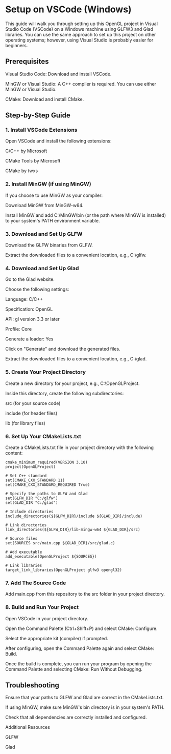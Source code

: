# Setup on VSCode (Windows)

This guide will walk you through setting up this OpenGL project in Visual Studio Code (VSCode) on a Windows machine using GLFW3 and Glad libraries. You can use the same approach to set up this project on other operating systems; however, using Visual Studio is probably easier for beginners.

## Prerequisites

Visual Studio Code: Download and install VSCode.

MinGW or Visual Studio: A C++ compiler is required. You can use either MinGW or Visual Studio.

CMake: Download and install CMake.

## Step-by-Step Guide

### 1. Install VSCode Extensions

Open VSCode and install the following extensions:

C/C++ by Microsoft

CMake Tools by Microsoft

CMake by twxs

### 2. Install MinGW (if using MinGW)

If you choose to use MinGW as your compiler:

Download MinGW from MinGW-w64.

Install MinGW and add C:\MinGW\bin (or the path where MinGW is installed) to your system's PATH environment variable.

### 3. Download and Set Up GLFW

Download the GLFW binaries from GLFW.

Extract the downloaded files to a convenient location, e.g., C:\glfw.

### 4. Download and Set Up Glad

Go to the Glad website.

Choose the following settings:

Language: C/C++

Specification: OpenGL

API: gl version 3.3 or later

Profile: Core

Generate a loader: Yes

Click on "Generate" and download the generated files.

Extract the downloaded files to a convenient location, e.g., C:\glad.

### 5. Create Your Project Directory

Create a new directory for your project, e.g., C:\OpenGLProject.

Inside this directory, create the following subdirectories:

src (for your source code)

include (for header files)

lib (for library files)

### 6. Set Up Your CMakeLists.txt

Create a CMakeLists.txt file in your project directory with the following content:

```
cmake_minimum_required(VERSION 3.10)
project(OpenGLProject)

# Set C++ standard
set(CMAKE_CXX_STANDARD 11)
set(CMAKE_CXX_STANDARD_REQUIRED True)

# Specify the paths to GLFW and Glad
set(GLFW_DIR "C:/glfw")
set(GLAD_DIR "C:/glad")

# Include directories
include_directories(${GLFW_DIR}/include ${GLAD_DIR}/include)

# Link directories
link_directories(${GLFW_DIR}/lib-mingw-w64 ${GLAD_DIR}/src)

# Source files
set(SOURCES src/main.cpp ${GLAD_DIR}/src/glad.c)

# Add executable
add_executable(OpenGLProject ${SOURCES})

# Link libraries
target_link_libraries(OpenGLProject glfw3 opengl32)
```
### 7. Add The Source Code

Add main.cpp from this repository to the src folder in your project directory.

### 8. Build and Run Your Project

Open VSCode in your project directory.

Open the Command Palette (Ctrl+Shift+P) and select CMake: Configure.

Select the appropriate kit (compiler) if prompted.

After configuring, open the Command Palette again and select CMake: Build.

Once the build is complete, you can run your program by opening the Command Palette and selecting CMake: Run Without Debugging.

## Troubleshooting

Ensure that your paths to GLFW and Glad are correct in the CMakeLists.txt.

If using MinGW, make sure MinGW's bin directory is in your system's PATH.

Check that all dependencies are correctly installed and configured.

Additional Resources

GLFW

Glad

